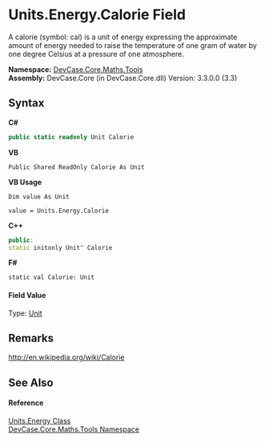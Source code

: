 # Units.Energy.Calorie Field
 

A calorie (symbol: cal) is a unit of energy expressing the approximate amount of energy needed to raise the temperature of one gram of water by one degree Celsius at a pressure of one atmosphere.

**Namespace:**&nbsp;<a href="N_DevCase_Core_Maths_Tools">DevCase.Core.Maths.Tools</a><br />**Assembly:**&nbsp;DevCase.Core (in DevCase.Core.dll) Version: 3.3.0.0 (3.3)

## Syntax

**C#**<br />
``` C#
public static readonly Unit Calorie
```

**VB**<br />
``` VB
Public Shared ReadOnly Calorie As Unit
```

**VB Usage**<br />
``` VB Usage
Dim value As Unit

value = Units.Energy.Calorie

```

**C++**<br />
``` C++
public:
static initonly Unit^ Calorie
```

**F#**<br />
``` F#
static val Calorie: Unit
```


#### Field Value
Type: <a href="T_DevCase_Core_Maths_Unit">Unit</a>

## Remarks
<a href="http://en.wikipedia.org/wiki/Calorie" target="_blank">http://en.wikipedia.org/wiki/Calorie</a>

## See Also


#### Reference
<a href="T_DevCase_Core_Maths_Tools_Units_Energy">Units.Energy Class</a><br /><a href="N_DevCase_Core_Maths_Tools">DevCase.Core.Maths.Tools Namespace</a><br />